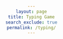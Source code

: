 ```yaml
---
layout: page
title: Typing Game
search_exclude: true
permalink: /typing/
---
```


<html lang="en">
<head>
    <meta charset="UTF-8">
    <meta name="viewport" content="width=device-width, initial-scale=1.0">
    <style>
        body {
            font-family: Arial, sans-serif;
            text-align: center;
            margin: 20px;
        }

        #text-container {
            margin-bottom: 20px;
        }

        #user-input {
            width: 80%;
            height: 100px;
            font-size: 16px;
            padding: 10px;
        }

        #results {
            margin-top: 20px;
        }
    </style>
</head>
<body>
    <h1>Typing Game</h1>
    <div id="text-container">
        <p id="text-to-type">The quick brown fox jumps over the lazy dog.</p>
    </div>
    <textarea id="user-input" placeholder="Start typing here..." autofocus></textarea>
    <button id="start-button">Start</button>
    <div id="results">
        <p id="time">Time: <span id="time-display">0</span> seconds</p>
        <p id="accuracy">Accuracy: <span id="accuracy-display">0%</span></p>
    </div>
    <script>
        let startButton = document.getElementById('start-button');
        let userInput = document.getElementById('user-input');
        let textToType = document.getElementById('text-to-type').innerText;
        let timeDisplay = document.getElementById('time-display');
        let accuracyDisplay = document.getElementById('accuracy-display');

        let startTime, endTime, timer, isTyping = false;

        function startTypingTest() {
            if (isTyping) return;
            
            isTyping = true;
            userInput.value = '';
            userInput.disabled = false;
            userInput.focus();
            
            startTime = new Date().getTime();
            timer = setInterval(updateTime, 100);
        }

        function updateTime() {
            let currentTime = new Date().getTime();
            let elapsedTime = (currentTime - startTime) / 1000;
            timeDisplay.textContent = elapsedTime.toFixed(2);
        }

        function endTypingTest() {
            clearInterval(timer);
            isTyping = false;
            
            let typedText = userInput.value;
            let correctChars = 0;
            
            for (let i = 0; i < typedText.length; i++) {
                if (typedText[i] === textToType[i]) {
                    correctChars++;
                }
            }
            
            let accuracy = (correctChars / textToType.length) * 100;
            accuracyDisplay.textContent = accuracy.toFixed(2) + '%';
            
            userInput.disabled = true;
        }

        startButton.addEventListener('click', startTypingTest);
        userInput.addEventListener('input', function() {
            if (userInput.value.length >= textToType.length) {
                endTypingTest();
            }
        });
    </script>
</body>
</html>
